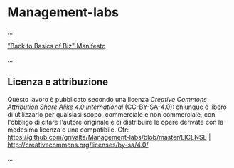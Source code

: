 # Management-labs

...

["Back to Basics of Biz" Manifesto](https://github.com/grivalta/Management-labs/blob/master/B3M/back-to-basics-of-biz-manifesto.md)

...


## Licenza e attribuzione
Questo lavoro è pubblicato secondo una licenza _Creative Commons Attribution Share Alike 4.0 International_ (CC-BY-SA-4.0): chiunque è libero di utilizzarlo per qualsiasi scopo, commerciale e non commerciale, con l'obbligo di citare l'autore originale e di distribuire le opere derivate con la medesima licenza o una compatibile. Cfr: https://github.com/grivalta/Management-labs/blob/master/LICENSE | http://creativecommons.org/licenses/by-sa/4.0/

...
